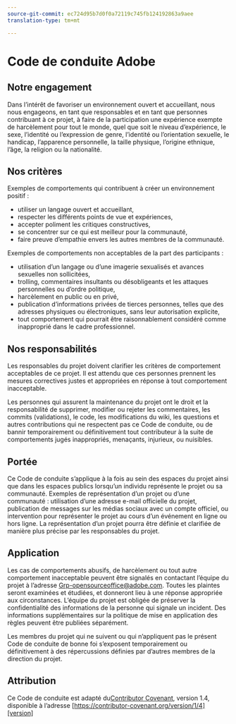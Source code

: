 ```yaml
---
source-git-commit: ec724d95b7d0f0a72119c745fb124192863a9aee
translation-type: tm+mt

---
```

# Code de conduite Adobe

## Notre engagement

Dans l’intérêt de favoriser un environnement ouvert et accueillant, nous nous engageons, en tant que responsables et en tant que personnes contribuant à ce projet, à faire de la participation une expérience exempte de harcèlement pour tout le monde, quel que soit le niveau d’expérience, le sexe, l’identité ou l’expression de genre, l’identité ou l’orientation sexuelle, le handicap, l’apparence personnelle, la taille physique, l’origine ethnique, l’âge, la religion ou la nationalité.

## Nos critères

Exemples de comportements qui contribuent à créer un environnement positif :

* utiliser un langage ouvert et accueillant,
* respecter les différents points de vue et expériences,
* accepter poliment les critiques constructives,
* se concentrer sur ce qui est meilleur pour la communauté,
* faire preuve d’empathie envers les autres membres de la communauté.

Exemples de comportements non acceptables de la part des participants :

* utilisation d’un langage ou d’une imagerie sexualisés et avances sexuelles non sollicitées,
* trolling, commentaires insultants ou désobligeants et les attaques personnelles ou d’ordre politique,
* harcèlement en public ou en privé,
* publication d’informations privées de tierces personnes, telles que des adresses physiques ou électroniques, sans leur autorisation explicite,
* tout comportement qui pourrait être raisonnablement considéré comme inapproprié dans le cadre professionnel.

## Nos responsabilités

Les responsables du projet doivent clarifier les critères de comportement acceptables de ce projet. Il est attendu que ces personnes prennent les mesures correctives justes et appropriées en réponse à tout comportement inacceptable.

Les personnes qui assurent la maintenance du projet ont le droit et la responsabilité de supprimer, modifier ou rejeter les commentaires, les commits (validations), le code, les modifications du wiki, les questions et autres contributions qui ne respectent pas ce Code de conduite, ou de bannir temporairement ou définitivement tout contributeur à la suite de comportements jugés inappropriés, menaçants, injurieux, ou nuisibles.

## Portée

Ce Code de conduite s’applique à la fois au sein des espaces du projet ainsi que dans les espaces publics lorsqu’un individu représente le projet ou sa communauté. Exemples de représentation d’un projet ou d’une communauté : utilisation d’une adresse e-mail officielle du projet, publication de messages sur les médias sociaux avec un compte officiel, ou intervention pour représenter le projet au cours d’un événement en ligne ou hors ligne. La représentation d’un projet pourra être définie et clarifiée de manière plus précise par les responsables du projet.

## Application

Les cas de comportements abusifs, de harcèlement ou tout autre comportement inacceptable peuvent être signalés en contactant l’équipe du projet à l’adresse Grp-opensourceoffice@adobe.com. Toutes les plaintes seront examinées et étudiées, et donneront lieu à une réponse appropriée aux circonstances. L’équipe du projet est obligée de préserver la confidentialité des informations de la personne qui signale un incident.
Des informations supplémentaires sur la politique de mise en application des règles peuvent être publiées séparément.

Les membres du projet qui ne suivent ou qui n’appliquent pas le présent Code de conduite de bonne foi s’exposent temporairement ou définitivement à des répercussions définies par d’autres membres de la direction du projet.

## Attribution

Ce Code de conduite est adapté du[Contributor Covenant][homepage], version 1.4,
disponible à l’adresse [https://contributor-covenant.org/version/1/4][version]

[homepage]: https://contributor-covenant.org
[version]: https://contributor-covenant.org/version/1/4/
